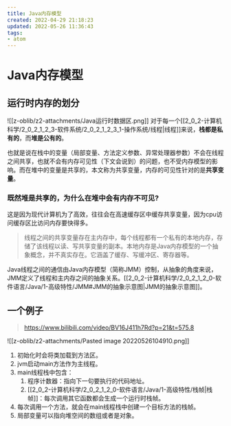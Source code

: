 ```yaml
---
title: Java内存模型
created: 2022-04-29 21:18:23
updated: 2022-05-26 11:36:43
tags: 
- atom
---
```

# Java内存模型

## 运行时内存的划分

![[z-oblib/z2-attachments/Java运行时数据区.png]]
对于每一个[[2_0_2-计算机科学/2_0_2_1_2_3-软件系统/2_0_2_1_2_3_1-操作系统/线程|线程]]来说，**栈都是私有的**，而**堆是公有的**。

也就是说在栈中的变量（局部变量、方法定义参数、异常处理器参数）不会在线程之间共享，也就不会有内存可见性（下文会说到）的问题，也不受内存模型的影响。而在堆中的变量是共享的，本文称为共享变量，内存的可见性针对的是**共享变量**。

### 既然堆是共享的，为什么在堆中会有内存不可见?

这是因为现代计算机为了高效，往往会在高速缓存区中缓存共享变量，因为cpu访问缓存区比访问内存要快得多。
> 线程之间的共享变量存在主内存中，每个线程都有一个私有的本地内存，存储了该线程以读、写共享变量的副本。本地内存是Java内存模型的一个抽象概念，并不真实存在。它涵盖了缓存、写缓冲区、寄存器等。

Java线程之间的通信由Java内存模型（简称JMM）控制，从抽象的角度来说，JMM定义了线程和主内存之间的抽象关系。[[2_0_2-计算机科学/2_0_2_1_2_0-软件语言/Java/1-高级特性/JMM#JMM的抽象示意图|JMM的抽象示意图]]。
## 一个例子

> https://www.bilibili.com/video/BV16J411h7Rd?p=21&t=575.8

![[z-oblib/z2-attachments/Pasted image 20220526104910.png]]

1. 初始化时会将类加载到方法区。
2. jvm启动main方法作为主线程。
3. main线程栈中包含：
	1. 程序计数器：指向下一句要执行的代码地址。
	2. [[2_0_2-计算机科学/2_0_2_1_2_0-软件语言/Java/1-高级特性/栈帧|栈帧]]：每次调用其它函数都会生成一个运行时栈帧。
4. 每次调用一个方法，就会在main线程栈中创建一个目标方法的栈帧。
5. 局部变量可以指向堆空间的数组或者是对象。